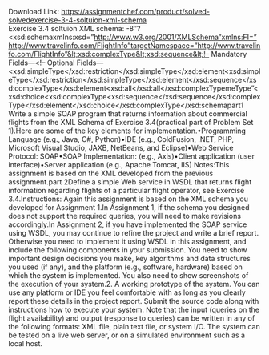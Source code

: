 Download Link: https://assignmentchef.com/product/solved-solvedexercise-3-4-soltuion-xml-schema
<br>
Exercise 3.4 soltuion XML schema: -8″?&lt;xsd:schemaxmlns:xsd=”http://www.w3.org/2001/XMLSchema”xmlns:FI=”http://www.travelinfo.com/FlightInfo”targetNamespace=”http://www.travelinfo.com/FlightInfo”&lt;xsd:complexType&lt;xsd:sequence&lt;!– Mandatory Fields—&lt;!– Optional Fields—&lt;xsd:simpleType&lt;/xsd:restriction&lt;/xsd:simpleType&lt;/xsd:element&lt;xsd:simpleType&lt;/xsd:restriction&lt;/xsd:simpleType&lt;/xsd:element&lt;/xsd:sequence&lt;/xsd:complexType&lt;/xsd:element&lt;xsd:all&lt;/xsd:all&lt;/xsd:complexTypemeType”&lt;xsd:choice&lt;xsd:complexType&lt;xsd:sequence&lt;/xsd:sequence&lt;/xsd:complexType&lt;/xsd:element&lt;/xsd:choice&lt;/xsd:complexType&lt;/xsd:schemapart1 Write a simple SOAP program that returns information about commercial flights from the XML Schema of Exercise 3.4(practical part of Problem Set 1).Here are some of the key elements for implementation.•Programming Language (e.g., Java, C#, Python)•IDE (e.g., ColdFusion, .NET, PHP, Microsoft Visual Studio, JAXB, NetBeans, and Eclipse)•Web Service Protocol: SOAP•SOAP Implementation: (e.g., Axis)•Client application (user interface)•Server application (e.g., Apache Tomcat, IIS) Notes:This assignment is based on the XML developed from the previous assignment.part 2Define a simple Web service in WSDL that returns flight information regarding flights of a particular flight operator, see Exercise 3.4.Instructions: Again this assignment is based on the XML schema you developed for Assignment 1.In Assignment 1, if the schema you designed does not support the required queries, you will need to make revisions accordingly.In Assignment 2, if you have implemented the SOAP service using WSDL, you may continue to refine the project and write a brief report. Otherwise you need to implement it using WSDL in this assignment, and include the following components in your submission. You need to show important design decisions you make, key algorithms and data structures you used (if any), and the platform (e.g., software, hardware) based on which the system is implemented. You also need to show screenshots of the execution of your system.2. A working prototype of the system. You can use any platform or IDE you feel comfortable with as long as you clearly report these details in the project report. Submit the source code along with instructions how to execute your system. Note that the input (queries on the flight availability) and output (response to queries) can be written in any of the following formats: XML file, plain text file, or system I/O. The system can be tested on a live web server, or on a simulated environment such as a local host.